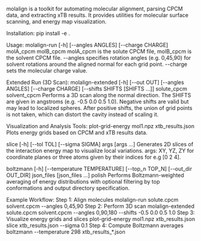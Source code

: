 molalign is a toolkit for automating molecular alignment, parsing CPCM data, and extracting xTB results. It provides utilities for molecular surface scanning, and energy map visualization.

Installation:
pip install -e .

Usage:
molalign-run [-h] [--angles ANGLES] [--charge CHARGE] molA_cpcm molB_cpcm
molA_cpcm is the solute CPCM file, molB_cpcm is the solvent CPCM file.
--angles specifies rotation angles (e.g. 0,45,90) for solvent rotations around the aligned normal for each grid point.
--charge sets the molecular charge value.

Extended Run (3D Scan):
molalign-extended [-h] [--out OUT] [--angles ANGLES] [--charge CHARGE] [--shifts SHIFTS [SHIFTS ...]] solute_cpcm solvent_cpcm
Performs a 3D scan along the normal direction. The SHIFTS are given in angstroms (e.g. -0.5 0.0 0.5 1.0). Negative shifts are valid but may lead to localized spheres. After positive shifts, the union of grid points is not taken, which can distort the cavity instead of scaling it.

Visualization and Analysis Tools:
plot-grid-energy mol1.npz xtb_results.json
Plots energy grids based on CPCM and xTB results data.

slice [-h] [--tol TOL] [--sigma SIGMA] args [args ...]
Generates 2D slices of the interaction energy map to visualize local variations. args: XY, YZ, ZY for coordinate planes or three atoms given by their indices for e.g [0 2 4].

boltzmann [-h] [--temperature TEMPERATURE] [--top_n TOP_N] [--out_dir OUT_DIR] json_files [json_files ...] polish
Performs Boltzmann-weighted averaging of energy distributions with optional filtering by top conformations and output directory specification.

Example Workflow:
Step 1: Align molecules
molalign-run solute.cpcm solvent.cpcm --angles 0,45,90
Step 2: Perform 3D scan
molalign-extended solute.cpcm solvent.cpcm --angles 0,90,180 --shifts -0.5 0.0 0.5 1.0
Step 3: Visualize energy grids and slices
plot-grid-energy mol1.npz xtb_results.json
slice xtb_results.json --sigma 0.1
Step 4: Compute Boltzmann averages
boltzmann --temperature 298 xtb_results_*.json

